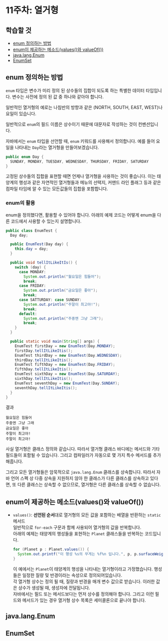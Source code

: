 # 11주차: 열거형

## 학습할 것

- [enum 정의하는 방법](#enum-정의하는-방법)
- [enum이 제공하는 메소드(values()와 valueOf())](#enum이-제공하는-메소드values와-valueof)
- [java.lang.Enum](#javalangenum)
- [EnumSet](#enumset)

## enum 정의하는 방법

`enum` 타입은 변수가 미리 정의 된 상수들의 집합이 되도록 하는 특별한 데이터 타입입니다. 변수는 사전에 정의 된 값 중 하나와 같아야 합니다.

일반적인 열거형의 예로는 나침반의 방향과 같은 (NORTH, SOUTH, EAST, WEST)나 요일이 있습니다.

일반적으로 `enum`의 필드 이름은 상수이기 때문에 대문자로 작성하는 것이 컨벤션입니다.

자바에서는 `enum` 타입을 선언할 때, `enum` 키워드를 사용해서 정의합니다. 예를 들어 요일을 나타내는 `Day`라는 열거형을 만들어보겠습니다.

```java
public enum Day {
  SUNDAY, MONDAY, TUESDAY, WEDNESDAY, THURSDAY, FRIDAY, SATURDAY
}
```

고정된 상수들의 집합을 표현할 때면 언제나 열거형을 사용하는 것이 좋습니다. 이는 태양계의 행성과 같은 자연적인 열거형들과 메뉴의 선택지, 커맨드 라인 플래그 등과 같은 컴파일 타임에 알 수 있는 모든값들의 집합을 포함합니다.

### enum의 활용

enum을 정의했다면, 활용할 수 있어야 합니다. 아래의 예제 코드는 어떻게 enum을 다른 코드에서 사용할 수 있는지 설명합니다.

```java
public class EnumTest {
  Day day;

  public EnumTest(Day day) {
    this.day = day;
  }

  public void tellItLikeItIs() {
    switch (day) {
      case MONDAY:
        System.out.println("월요일은 힘들어");
        break;
      case FRIDAY:
        System.out.println("금요일은 좋아");
        break;
      case SATTURDAY: case SUNDAY:
        System.out.println("주말이 최고야!");
        break;
      default:
        System.out.println("주중엔 그냥 그래");
        break;
    }
  }

  public static void main(String[] args) {
    EnumTest firstDay = new EnumTest(Day.MONDAY);
    firstDay.tellItLikeItis();
    EnumTest thirdDay = new EnumTest(Day.WEDNESDAY);
    thirdDay.tellItLikeItis();
    EnumTest fifthDay = new EnumTest(Day.FRIDAY);
    fifthDay.tellItLikeItis();
    EnumTest sixthDay = new EnumTest(Day.SATURDAY);
    sixthDay.tellItLikeItis();
    EnumTest seventhDay = new EnumTest(Day.SUNDAY);
    seventhDay.tellItLikeItis();
  }
}
```

결과

```text
월요일은 힘들어
주중엔 그냥 그래
금요일은 좋아
주말이 최고야!
주말이 최고야!
```

사실 열거형은 클래스 정의와 같습니다. 따라서 열거형 클래스 바디에는 메서드와 기타 필드들이 포함될 수 있습니다. 그리고 컴파일러가 자동으로 몇 가지 특수 메서드를 추가해줍니다.

그리고 모든 열거형들은 암묵적으로 `java.lang.Enum` 클래스를 상속합니다. 따라서 자바 언어 스펙 상 다중 상속을 지원하지 않아 한 클래스가 다른 클래스를 상속하고 있다면, 또 다른 클래스는 상속할 수 없으므로, 열거형은 다른 클래스를 상속할 수 없습니다.

## enum이 제공하는 메소드(values()와 valueOf())

- `values()`: **선언된 순서**대로 열거형의 모든 값을 포함하는 배열을 반환하는 `static` 메서드  
   일반적으로 `for-each` 구문과 함께 사용되어 열거형의 값을 반복합니다.  
   아래의 예제는 태양계의 행성들을 표현하는 `Planet` 클래스들을 반복하는 코드입니다.

  ```java
  for (Planet p : Planet.values()) {
    System.out.printf("이 행성 %s의 무게는 %f%n 입니다.", p, p.surfaceWeight(mass));
  }
  ```

  이 예에서는 `Planet`이 태양계의 행성을 나타내는 열거형이라고 가정했습니다. 행성들은 일정한 질량 및 반경이라는 속성으로 정의되어있습니다.  
   각 열거형 상수는 정의 될 때, 질량과 반경을 매개 변수 값으로 받습니다. 이러한 값은 상수가 생성될 때, 생성자에 전달됩니다.  
   자바에서는 필드 또는 메서드보다는 먼저 상수를 정의해야 합니다. 그리고 이런 필드와 메서드가 있는 경우 열거형 상수 목록은 세미콜론으로 끝나야 합니다.

## java.lang.Enum

## EnumSet
